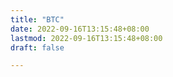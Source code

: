 ```yaml
---
title: "BTC"
date: 2022-09-16T13:15:48+08:00
lastmod: 2022-09-16T13:15:48+08:00
draft: false

---
```


